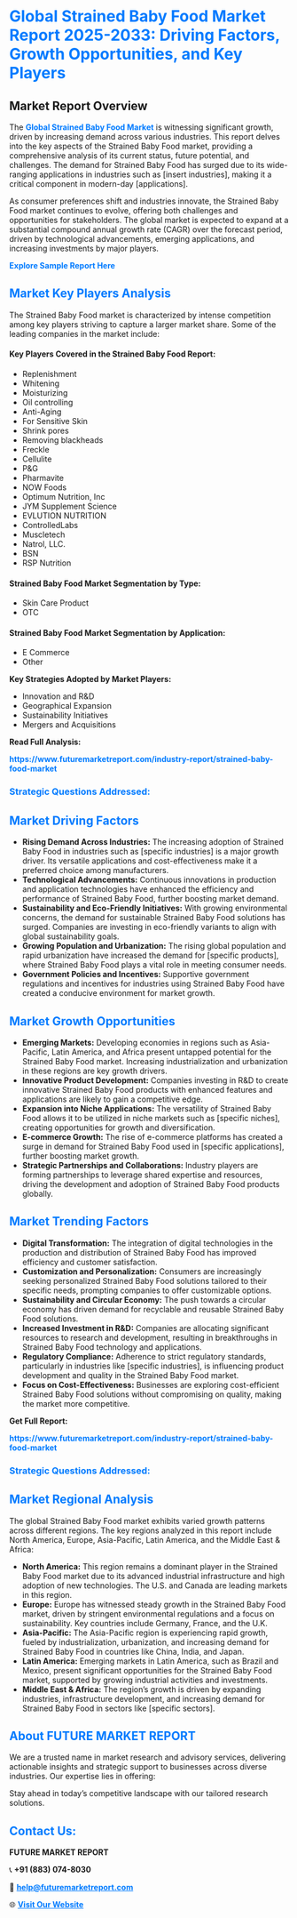 <h1 style="color: #007BFF;">Global Strained Baby Food Market Report 2025-2033: Driving Factors, Growth Opportunities, and Key Players</h1>

<section id="overview">
<h2>Market Report Overview</h2>
<p>The <a href="https://www.futuremarketreport.com/industry-report/strained-baby-food-market" style="color: #007BFF; text-decoration: none;"><strong>Global Strained Baby Food Market</strong></a> is witnessing significant growth, driven by increasing demand across various industries. This report delves into the key aspects of the Strained Baby Food market, providing a comprehensive analysis of its current status, future potential, and challenges. The demand for Strained Baby Food has surged due to its wide-ranging applications in industries such as [insert industries], making it a critical component in modern-day [applications].</p>
<p>As consumer preferences shift and industries innovate, the Strained Baby Food market continues to evolve, offering both challenges and opportunities for stakeholders. The global market is expected to expand at a substantial compound annual growth rate (CAGR) over the forecast period, driven by technological advancements, emerging applications, and increasing investments by major players.</p>
</section>

<section id="overview">
<p><a href="https://www.futuremarketreport.com/request-sample/reportId=35286" style="color: #007BFF; text-decoration: none;"><strong>Explore Sample Report Here</strong></a></p>
</section>

<section id="key-players">
<h2 style="color: #007BFF;">Market Key Players Analysis</h2>
<p>The Strained Baby Food market is characterized by intense competition among key players striving to capture a larger market share. Some of the leading companies in the market include:</p>
<h4>Key Players Covered in the Strained Baby Food Report:</h4>
<ul><li>Replenishment</li><li>Whitening</li><li>Moisturizing</li><li>Oil controlling</li><li>Anti-Aging</li><li>For Sensitive Skin</li><li>Shrink pores</li><li>Removing blackheads</li><li>Freckle</li><li>Cellulite</li><li>P&amp;G</li><li>Pharmavite</li><li>NOW Foods</li><li>Optimum Nutrition, Inc</li><li>JYM Supplement Science</li><li>EVLUTION NUTRITION</li><li>ControlledLabs</li><li>Muscletech</li><li>Natrol, LLC.</li><li>BSN</li><li>RSP Nutrition</li></ul>
<h4>Strained Baby Food Market Segmentation by Type:</h4>
<ul><li>Skin Care Product</li><li>OTC</li></ul>

<h4>Strained Baby Food Market Segmentation by Application:</h4>
<ul><li>E Commerce</li><li>Other</li></ul>
<p><strong>Key Strategies Adopted by Market Players:</strong></p>
<ul>
<li>Innovation and R&D</li>
<li>Geographical Expansion</li>
<li>Sustainability Initiatives</li>
<li>Mergers and Acquisitions</li>
</ul>
</section>

<section>
<p><strong>Read Full Analysis: </strong></p><a href="https://www.futuremarketreport.com/industry-report/strained-baby-food-market" style="color: #007BFF; text-decoration: none;"><strong>https://www.futuremarketreport.com/industry-report/strained-baby-food-market</strong></a>
<h3 style="color: #007BFF;">Strategic Questions Addressed:</h3>
</section>

<section id="driving-factors">
<h2 style="color: #007BFF;">Market Driving Factors</h2>
<ul>
<li><strong>Rising Demand Across Industries:</strong> The increasing adoption of Strained Baby Food in industries such as [specific industries] is a major growth driver. Its versatile applications and cost-effectiveness make it a preferred choice among manufacturers.</li>
<li><strong>Technological Advancements:</strong> Continuous innovations in production and application technologies have enhanced the efficiency and performance of Strained Baby Food, further boosting market demand.</li>
<li><strong>Sustainability and Eco-Friendly Initiatives:</strong> With growing environmental concerns, the demand for sustainable Strained Baby Food solutions has surged. Companies are investing in eco-friendly variants to align with global sustainability goals.</li>
<li><strong>Growing Population and Urbanization:</strong> The rising global population and rapid urbanization have increased the demand for [specific products], where Strained Baby Food plays a vital role in meeting consumer needs.</li>
<li><strong>Government Policies and Incentives:</strong> Supportive government regulations and incentives for industries using Strained Baby Food have created a conducive environment for market growth.</li>
</ul>
</section>

<section id="growth-opportunities">
<h2 style="color: #007BFF;">Market Growth Opportunities</h2>
<ul>
<li><strong>Emerging Markets:</strong> Developing economies in regions such as Asia-Pacific, Latin America, and Africa present untapped potential for the Strained Baby Food market. Increasing industrialization and urbanization in these regions are key growth drivers.</li>
<li><strong>Innovative Product Development:</strong> Companies investing in R&D to create innovative Strained Baby Food products with enhanced features and applications are likely to gain a competitive edge.</li>
<li><strong>Expansion into Niche Applications:</strong> The versatility of Strained Baby Food allows it to be utilized in niche markets such as [specific niches], creating opportunities for growth and diversification.</li>
<li><strong>E-commerce Growth:</strong> The rise of e-commerce platforms has created a surge in demand for Strained Baby Food used in [specific applications], further boosting market growth.</li>
<li><strong>Strategic Partnerships and Collaborations:</strong> Industry players are forming partnerships to leverage shared expertise and resources, driving the development and adoption of Strained Baby Food products globally.</li>
</ul>
</section>

<section id="trending-factors">
<h2 style="color: #007BFF;">Market Trending Factors</h2>
<ul>
<li><strong>Digital Transformation:</strong> The integration of digital technologies in the production and distribution of Strained Baby Food has improved efficiency and customer satisfaction.</li>
<li><strong>Customization and Personalization:</strong> Consumers are increasingly seeking personalized Strained Baby Food solutions tailored to their specific needs, prompting companies to offer customizable options.</li>
<li><strong>Sustainability and Circular Economy:</strong> The push towards a circular economy has driven demand for recyclable and reusable Strained Baby Food solutions.</li>
<li><strong>Increased Investment in R&D:</strong> Companies are allocating significant resources to research and development, resulting in breakthroughs in Strained Baby Food technology and applications.</li>
<li><strong>Regulatory Compliance:</strong> Adherence to strict regulatory standards, particularly in industries like [specific industries], is influencing product development and quality in the Strained Baby Food market.</li>
<li><strong>Focus on Cost-Effectiveness:</strong> Businesses are exploring cost-efficient Strained Baby Food solutions without compromising on quality, making the market more competitive.</li>
</ul>
</section>

<section>
<p><strong>Get Full Report: </strong></p><a href="https://www.futuremarketreport.com/industry-report/strained-baby-food-market" style="color: #007BFF; text-decoration: none;"><strong>https://www.futuremarketreport.com/industry-report/strained-baby-food-market</strong></a>
<h3 style="color: #007BFF;">Strategic Questions Addressed:</h3>
</section>


<section id="regional-analysis">
<h2 style="color: #007BFF;">Market Regional Analysis</h2>
<p>The global Strained Baby Food market exhibits varied growth patterns across different regions. The key regions analyzed in this report include North America, Europe, Asia-Pacific, Latin America, and the Middle East & Africa:</p>
<ul>
<li><strong>North America:</strong> This region remains a dominant player in the Strained Baby Food market due to its advanced industrial infrastructure and high adoption of new technologies. The U.S. and Canada are leading markets in this region.</li>
<li><strong>Europe:</strong> Europe has witnessed steady growth in the Strained Baby Food market, driven by stringent environmental regulations and a focus on sustainability. Key countries include Germany, France, and the U.K.</li>
<li><strong>Asia-Pacific:</strong> The Asia-Pacific region is experiencing rapid growth, fueled by industrialization, urbanization, and increasing demand for Strained Baby Food in countries like China, India, and Japan.</li>
<li><strong>Latin America:</strong> Emerging markets in Latin America, such as Brazil and Mexico, present significant opportunities for the Strained Baby Food market, supported by growing industrial activities and investments.</li>
<li><strong>Middle East & Africa:</strong> The region’s growth is driven by expanding industries, infrastructure development, and increasing demand for Strained Baby Food in sectors like [specific sectors].</li>
</ul>
</section>

<footer>
<h2 style="color: #007BFF;">About FUTURE MARKET REPORT</h2>
<p>We are a trusted name in market research and advisory services, delivering actionable insights and strategic support to businesses across diverse industries. Our expertise lies in offering:</p>

<p>Stay ahead in today’s competitive landscape with our tailored research solutions.</p>

<h2 style="color: #007BFF;">Contact Us:</h2>
<p><strong>FUTURE MARKET REPORT</strong></p>
<p>📞 <strong>+91 (883) 074-8030</strong></p>
<p>📧 <strong><a href="mailto:help@futuremarketreport.com" style="color: #007BFF;">help@futuremarketreport.com</a></strong></p>
<p>🌐 <strong><a href="https://www.futuremarketreport.com/" style="color: #007BFF;">Visit Our Website</a></strong></p>
</footer>
